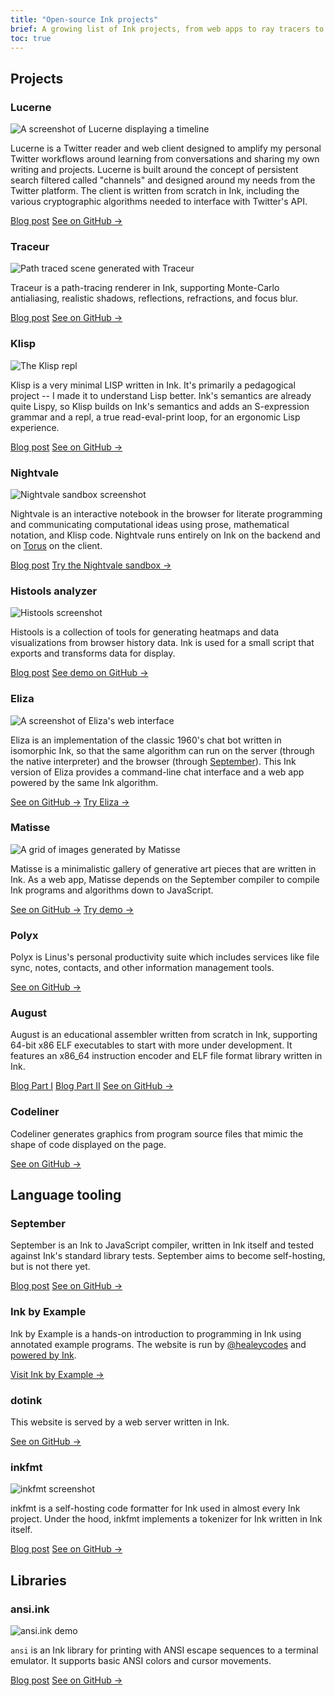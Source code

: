 ```yaml
---
title: "Open-source Ink projects"
brief: A growing list of Ink projects, from web apps to ray tracers to interpreters and compilers
toc: true
---
```


## Projects

### Lucerne

![A screenshot of Lucerne displaying a timeline](/img/lucerne.png)

Lucerne is a Twitter reader and web client designed to amplify my personal Twitter workflows around learning from conversations and sharing my own writing and projects. Lucerne is built around the concept of persistent search filtered called "channels" and designed around my needs from the Twitter platform. The client is written from scratch in Ink, including the various cryptographic algorithms needed to interface with Twitter's API.

<a href="https://thesephist.com/posts/lucerne/" class="button">Blog post</a>
<a href="https://github.com/thesephist/lucerne" class="button">See on GitHub &rarr;</a>

### Traceur

![Path traced scene generated with Traceur](/img/traceur.bmp)

Traceur is a path-tracing renderer in Ink, supporting Monte-Carlo antialiasing, realistic shadows, reflections, refractions, and focus blur.

<a href="/posts/traceur/" class="button">Blog post</a>
<a href="https://github.com/thesephist/traceur" class="button">See on GitHub &rarr;</a>

### Klisp

![The Klisp repl](/img/klisp.png)

Klisp is a very minimal LISP written in Ink. It's primarily a pedagogical project -- I made it to understand Lisp better. Ink's semantics are already quite Lispy, so Klisp builds on Ink's semantics and adds an S-expression grammar and a repl, a true read-eval-print loop, for an ergonomic Lisp experience.

<a href="/posts/klisp/" class="button">Blog post</a>
<a href="https://github.com/thesephist/klisp" class="button">See on GitHub &rarr;</a>

### Nightvale

![Nightvale sandbox screenshot](/img/nightvale.png)

Nightvale is an interactive notebook in the browser for literate programming and communicating computational ideas using prose, mathematical notation, and Klisp code. Nightvale runs entirely on Ink on the backend and on [Torus](https://github.com/thesephist/torus) on the client.

<a href="/posts/nightvale/" class="button">Blog post</a>
<a href="https://nightvale.dotink.co/" class="button">Try the Nightvale sandbox &rarr;</a>

### Histools analyzer

![Histools screenshot](/img/histools.png)

Histools is a collection of tools for generating heatmaps and data visualizations from browser history data. Ink is used for a small script that exports and transforms data for display.

<a href="/posts/histools/" class="button">Blog post</a>
<a href="https://github.com/thesephist/histools" class="button">See demo on GitHub &rarr;</a>

### Eliza

![A screenshot of Eliza's web interface](/img/eliza.png)

Eliza is an implementation of the classic 1960's chat bot written in isomorphic Ink, so that the same algorithm can run on the server (through the native interpreter) and the browser (through [September](/posts/september/)). This Ink version of Eliza provides a command-line chat interface and a web app powered by the same Ink algorithm.

<a href="https://github.com/thesephist/eliza" class="button">See on GitHub &rarr;</a>
<a href="https://eliza.dotink.co/" class="button">Try Eliza &rarr;</a>

### Matisse

![A grid of images generated by Matisse](/img/matisse.jpg)

Matisse is a minimalistic gallery of generative art pieces that are written in Ink. As a web app, Matisse depends on the September compiler to compile Ink programs and algorithms down to JavaScript.

<a href="https://github.com/thesephist/matisse" class="button">See on GitHub &rarr;</a>
<a href="https://matisse.vercel.app/" class="button">Try demo &rarr;</a>

### Polyx

Polyx is Linus's personal productivity suite which includes services like file sync, notes, contacts, and other information management tools.

<a href="https://github.com/thesephist/polyx" class="button">See on GitHub &rarr;</a>

### August

August is an educational assembler written from scratch in Ink, supporting 64-bit x86 ELF executables to start with more under development. It features an x86_64 instruction encoder and ELF file format library written in Ink.

<a href="/posts/elf/" class="button">Blog Part I</a>
<a href="/posts/x86/" class="button">Blog Part II</a>
<a href="https://github.com/thesephist/august" class="button">See on GitHub &rarr;</a>

### Codeliner

Codeliner generates graphics from program source files that mimic the shape of code displayed on the page.

<a href="https://github.com/thesephist/codeliner" class="button">See on GitHub &rarr;</a>

## Language tooling

### September

September is an Ink to JavaScript compiler, written in Ink itself and tested against Ink's standard library tests. September aims to become self-hosting, but is not there yet.

<a href="/posts/september/" class="button">Blog post</a>
<a href="https://github.com/thesephist/september" class="button">See on GitHub &rarr;</a>

### Ink by Example

Ink by Example is a hands-on introduction to programming in Ink using annotated example programs. The website is run by [@healeycodes](https://healeycodes.com/) and [powered by Ink](https://github.com/healeycodes/inkbyexample/tree/main/src).

<a href="https://inkbyexample.com/" class="button">Visit Ink by Example &rarr;</a>

### dotink

This website is served by a web server written in Ink.

<a href="https://github.com/thesephist/dotink" class="button">See on GitHub &rarr;</a>

### inkfmt

![inkfmt screenshot](/img/inkfmt.jpg)

inkfmt is a self-hosting code formatter for Ink used in almost every Ink project. Under the hood, inkfmt implements a tokenizer for Ink written in Ink itself.

<a href="/posts/inkfmt/" class="button">Blog post</a>
<a href="https://github.com/thesephist/inkfmt" class="button">See on GitHub &rarr;</a>

## Libraries

### ansi.ink

![ansi.ink demo](/img/ansi.png)

`ansi` is an Ink library for printing with ANSI escape sequences to a terminal emulator. It supports basic ANSI colors and cursor movements.

<a href="/posts/ansi/" class="button">Blog post</a>
<a href="https://github.com/thesephist/ansi.ink" class="button">See on GitHub &rarr;</a>

